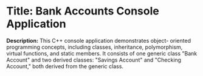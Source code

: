 # Title: Bank Accounts Console Application
**Description:** This C++ console application demonstrates object- oriented programming concepts, including classes, inheritance, polymorphism, virtual functions, and static members. It consists of one generic class "Bank Account" and two derived classes: "Savings Account" and "Checking Account," both derived from the generic class.
